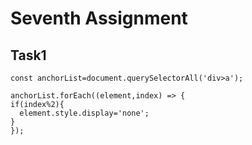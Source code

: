 # Seventh Assignment

## **Task1**

```
const anchorList=document.querySelectorAll('div>a');

anchorList.forEach((element,index) => {
if(index%2){
  element.style.display='none';
}
});
```

